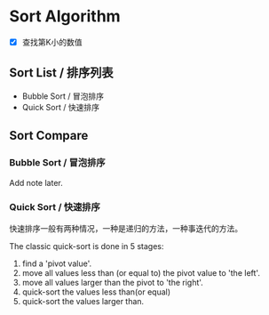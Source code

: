 # Sort Algorithm #

- [x] 查找第K小的数值


## Sort List / 排序列表 ##
- Bubble Sort / 冒泡排序
- Quick Sort / 快速排序


## Sort Compare ##

### Bubble Sort / 冒泡排序 ###

Add note later.

### Quick Sort / 快速排序 ###

快速排序一般有两种情况，一种是递归的方法，一种事迭代的方法。

The classic quick-sort is done in 5 stages:

1. find a 'pivot value'.
2. move all values less than (or equal to) the pivot value to 'the left'.
3. move all values larger than the pivot to 'the right'.
4. quick-sort the values less than(or equal)
5. quick-sort the values larger than.
